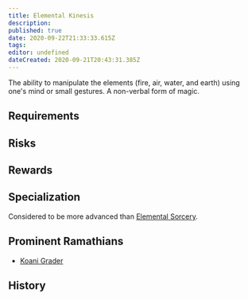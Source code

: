 ```yaml
---
title: Elemental Kinesis
description: 
published: true
date: 2020-09-22T21:33:33.615Z
tags: 
editor: undefined
dateCreated: 2020-09-21T20:43:31.385Z
---
```


The ability to manipulate the elements (fire, air, water, and earth) using one's mind or small gestures. A non-verbal form of magic.

## Requirements

## Risks

## Rewards

## Specialization

Considered to be more advanced than [Elemental Sorcery](/trades/elemental-sorcery).

## Prominent Ramathians

- [Koani Grader](/characters/koani-grader)

## History


